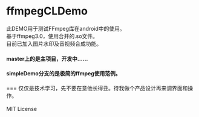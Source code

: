 # ffmpegCLDemo
此DEMO用于测试FFmpeg库在android中的使用。<br>
基于ffmpeg3.0，使用合并的.so文件。<br>
目前已加入图片水印及音视频合成功能。<br>

#### master上的是主项目，开发中……
#### simpleDemo分支的是极简的ffmpeg使用范例。<br>
===
仅仅是技术学习，先不要在意他长得丑。待我做个产品设计再来调界面和操作。
<br><br>
MIT License
